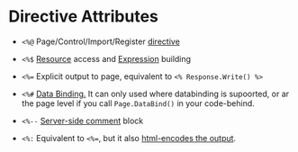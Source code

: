 # Directive Attributes

- `<%@` Page/Control/Import/Register [directive](https://docs.microsoft.com/en-us/previous-versions/aspnet/t8syafc7(v=vs.100)?redirectedfrom=MSDN)

- `<%$` [Resource](https://docs.microsoft.com/en-us/previous-versions/ms227427(v=vs.140)?redirectedfrom=MSDN) access and [Expression](https://docs.microsoft.com/en-us/previous-versions/d5bd1tad(v=vs.140)?redirectedfrom=MSDN) building

- `<%=` Explicit output to page, equivalent to `<% Response.Write() %>`

- `<%#` [Data Binding.](https://docs.microsoft.com/en-us/previous-versions/ms178366(v=vs.140)?redirectedfrom=MSDN) It can only used where databinding is supoorted, or ar the page level if you call `Page.DataBind()` in your code-behind.

- `<%--` [Server-side comment](https://docs.microsoft.com/en-us/previous-versions/dotnet/netframework-4.0/4acf8afk(v=vs.100)?redirectedfrom=MSDN) block

- `<%:` Equivalent to `<%=`, but it also [html-encodes the output](https://weblogs.asp.net/scottgu/archive/2010/04/06/new-lt-gt-syntax-for-html-encoding-output-in-asp-net-4-and-asp-net-mvc-2.aspx).
